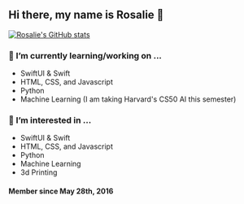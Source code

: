 ## Hi there, my name is Rosalie 👋

[![Rosalie's GitHub stats](https://github-readme-stats.vercel.app/api?username=RosalieWessels&show_icons=true)](https://github.com/anuraghazra/github-readme-stats)

### 🌱 I’m currently learning/working on ...
- SwiftUI & Swift
- HTML, CSS, and Javascript
- Python
- Machine Learning (I am taking Harvard's CS50 AI this semester)

### 👀 I’m interested in ...
- SwiftUI & Swift
- HTML, CSS, and Javascript
- Python
- Machine Learning
- 3d Printing

#### Member since May 28th, 2016

<!--
**RosalieWessels/RosalieWessels** is a ✨ _special_ ✨ repository because its `README.md` (this file) appears on your GitHub profile.

Here are some ideas to get you started:

- 🔭 I’m currently working on ...
- 🌱 I’m currently learning ...
- 👯 I’m looking to collaborate on ...
- 🤔 I’m looking for help with ...
- 💬 Ask me about ...
- 📫 How to reach me: ...
- 😄 Pronouns: ...
- ⚡ Fun fact: ...
-->
